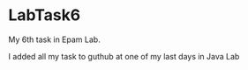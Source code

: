 LabTask6
========

My 6th task in Epam Lab.


I added all my task to guthub at one of my last days in Java Lab
